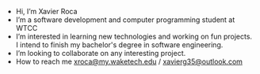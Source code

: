 - Hi, I’m Xavier Roca
- I’m a software development and computer programming student at WTCC
- I’m interested in learning new technologies and working on fun projects. I intend to finish my bachelor's degree in software engineering. 
- I’m looking to collaborate on any interesting project.
- How to reach me xroca@my.waketech.edu / xavierg35@outlook.com

<!---
xaviersoftdev/xaviersoftdev is a ✨ special ✨ repository because its `README.md` (this file) appears on your GitHub profile.
You can click the Preview link to take a look at your changes.
--->
